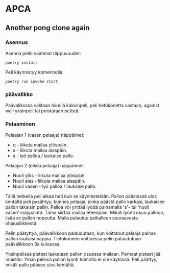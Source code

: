 # APCA
## Another pong clone again


### Asennus

Asenna pelin vaatimat riippuvuudet: 

```poetry install```

Peli käynnistyy komennolla: 

```poetry run invoke start```

### päävalikko
Päävalikossa valitaan hiirellä kaksinpeli, peli tietokonetta vastaan, against wall yksinpeli tai poistutaan pelistä.

### Pelaaminen
Pelaajan 1 (vasen pelaaja) näppäimet:

 - q - liikuta mailaa ylöspäin.
 - a - liikuta mailaa alaspäin.
 - s - lyö palloa / laukaise pallo.
 
Pelaajan 2 (oikea pelaaja) näppäimet:

 - Nuoli ylös - liikuta mailaa ylöspäin.
 - Nuoli alas - liikuta mailaa alaspäin.
 - Nuoli vasen - lyö palloa / laukaise pallo.
 
 Tällä hetkellä peli alkaa heti kun se käynnistetään. Pallon päästessä ulos kentältä peli pysähtyy, kunnes pelaaja, jonka päästä pallo karkasi, laukaisee pallon takaisin peliin. Palloa voi yrittää lyödä painamalla 's'- tai 'nuoli vasen'-näppäintä. Tämä siirtää mailaa eteenpäin. Mikäli lyönti osuu palloon, lisää se pallon nopeutta. Maila palautuu paikalleen seuraavasta ohjausliikkestä. 
 
Pelin päätyttyä, päävalikkoon palaudutaan, kun voittanut pelaaja painaa pallon laukaisunappia. Tietokoneen voittaessa pelin palaudutaan päävalikkoon 3s kuluessa.

Yksinpelissä pisteet lasketaan pallon osuessa mailaan. Parhaat pisteet jää muistiin. Yksin pelissä pallon lyönti toiminto ei ole käytössä. Peli päättyy, mikäli pallo pääsee ulos kentältä.
 

